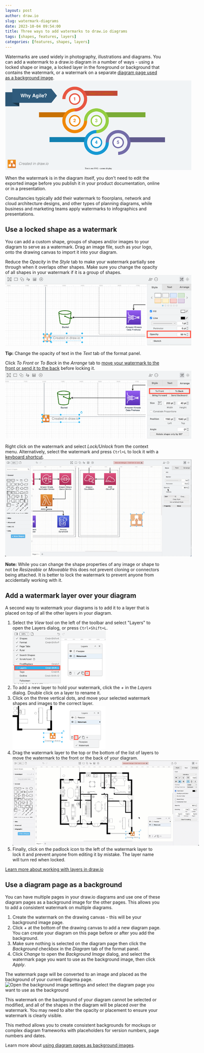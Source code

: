 ```yaml
---
layout: post
author: draw.io
slug: watermark-diagrams
date: 2023-10-04 09:54:00
title: Three ways to add watermarks to draw.io diagrams
tags: [shapes, features, layers]
categories: [features, shapes, layers]
---
```


Watermarks are used widely in photography, illustrations and diagrams. You can add a watermark to a draw.io diagram in a number of ways - using a locked shape or image, a locked layer in the foreground or background that contains the watermark, or a watermark on a separate [diagram page used as a background image](/doc/faq/background-diagram.html).
<br /><img src="/assets/img/blog/watermark-infographic-example.svg" style="width=100%;max-width:600px;height:auto;" alt="You can even add links to watermarks in your draw.io diagrams if you export them to SVG">

When the watermark is in the diagram itself, you don't need to edit the exported image before you publish it in your product documentation, online or in a presentation. 

Consultancies typically add their watermark to floorplans, network and cloud architecture designs, and other types of planning diagrams, while business and marketing teams apply watermarks to infographics and presentations. 

## Use a locked shape as a watermark

You can add a custom shape, groups of shapes and/or images to your diagram to serve as a watermark. Drag an image file, such as your logo, onto the drawing canvas to import it into your diagram.

Reduce the _Opacity_ in the _Style_ tab to make your watermark partially see through when it overlaps other shapes. Make sure you change the opacity of all shapes in your watermark if it is a group of shapes. 
<br /><img src="/assets/img/blog/watermark-opacity.png" style="width=100%;max-width:600px;height:auto;" alt="Change the opacity of all shapes and images in your watermark to make it more or less obvious">

**Tip:** Change the opacity of text in the _Text_ tab of the format panel.

Click _To Front_ or _To Back_ in the _Arrange_ tab to [move your watermark to the front or send it to the back](/blog/move-shapes-forwards-backwards.html) before locking it. 
<br /><img src="/assets/img/blog/watermark-z-order.png" style="width=100%;max-width:600px;height:auto;" alt="Place your watermark over or under your diagram via the Arrange tab in the format panel">

Right click on the watermark and select _Lock/Unlock_ from the context menu. Alternatively, select the watermark and press ``Ctrl+L`` to lock it with a [keyboard shortcut](/blog/shortcuts.html). 
<br /><img src="/assets/img/blog/watermark-lock-vs-properties.gif" style="width=100%;max-width:600px;height:auto;" alt="A locked shape in draw.io cannot be cloned or connected to, while non-moveable and non-resizeable can (via shape properties)">

**Note:** While you can change the shape properties of any image or shape to not be _Resizeable_ or _Moveable_ this does not prevent cloning or connectors being attached. It is better to lock the watermark to prevent anyone from accidentally working with it.

## Add a watermark layer over your diagram

A second way to watermark your diagrams is to add it to a layer that is placed on top of all the other layers in your diagram. 

1. Select the _View_ tool on the left of the toolbar and select "Layers" to open the Layers dialog, or press ``Ctrl+Shift+L``.
<br /><img src="/assets/img/blog/watermark-layers-dialog.png" style="width=100%;max-width:300px;height:auto;" alt="Change the opacity of all shapes and images in your watermark to make it more or less obvious">
2. To add a new layer to hold your watermark, click the _+_ in the _Layers_ dialog. Double click on a layer to rename it. 
3. Click on the three vertical dots, and move your selected watermark shapes and images to the correct layer.
<br /><img src="/assets/img/blog/watermark-move-layers.png" style="width=100%;max-width:300px;height:auto;" alt="Change the opacity of all shapes and images in your watermark to make it more or less obvious">
4. Drag the watermark layer to the top or the bottom of the list of layers to move the watermark to the front or the back of your diagram.
<br /><img src="/assets/img/blog/watermark-floorplan-layers.gif" style="width=100%;max-width:600px;height:auto;" alt="A locked shape in draw.io cannot be cloned or connected to, while non-moveable and non-resizeable can (via shape properties)">
5. Finally, click on the padlock icon to the left of the watermark layer to lock it and prevent anyone from editing it by mistake. The layer name will turn red when locked.

[Learn more about working with layers in draw.io](/doc/layers.html)

## Use a diagram page as a background

You can have multiple pages in your draw.io diagrams and use one of these diagram pages as a background image for the other pages. This allows you to add a consistent watermark on multiple diagrams. 

1. Create the watermark on the drawing canvas - this will be your background image page.  
2. Click _+_ at the bottom of the drawing canvas to add a new diagram page. You can create your diagram on this page before or after you add the background.
3. Make sure nothing is selected on the diagram page then click the _Background_ checkbox in the _Diagram_ tab of the format panel. 
4. Click _Change_ to open the _Background Image_ dialog, and select the watermark page you want to use as the background image, then click _Apply_.

The watermark page will be converted to an image and placed as the background of your current diagrma page. 
<br /><img src="/assets/img/blog/watermark-background-image.gif" style="width=100%;max-width:600px;height:auto;" alt="Open the background image settings and select the diagram page you want to use as the background">

This watermark on the background of your diagram cannot be selected or modified, and all of the shapes in the diagram will be placed _over_ the watermark. You may need to alter the opacity or placement to ensure your watermark is clearly visible. 

This method allows you to create consistent backgrounds for mockups or complex diagram frameworks with placeholders for version numbers, page numbers and dates. 

Learn more about [using diagram pages as background images](/doc/faq/background-diagram.html). 